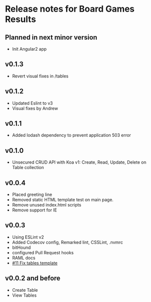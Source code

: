 Release notes for Board Games Results
====================================

Planned in next minor version
------------------

*   Init Angular2 app

v0.1.3
------------------

*   Revert visual fixes in /tables

v0.1.2
------------------

*   Updated Eslint to v3
*   Visual fixes by Andrew

v0.1.1
------------------

*   Added lodash dependency to prevent application 503 error

v0.1.0
------------------

*   Unsecured CRUD API with Koa v1:
Create, Read, Update, Delete on Table collection

v0.0.4
------------------

*   Placed greeting line
*   Removed static HTML template test on main page.
*   Remove unused index.html scripts
*   Remove support for IE

v0.0.3
------------------

*   Using ESLint v2
*   Added Codecov config, Remarked lint, CSSLint, .nvmrc
*   bitHound
*   configured Pull Request hooks
*   RAML docs
*   [#11 Fix tables template](https://github.com/GorlifSense/Board-Games-Results/pull/11)

v0.0.2 and before
------------------

*   Create Table
*   View Tables
